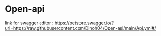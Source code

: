 # Open-api

link for swagger editor : https://petstore.swagger.io/?url=https://raw.githubusercontent.com/Dinoh04/Open-api/main/Api.yml#/
